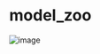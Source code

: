 # model_zoo
![image](https://user-images.githubusercontent.com/33158526/133872115-5f55f926-398d-4d26-9678-96a6bf09b880.png)

